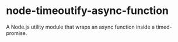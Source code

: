 # node-timeoutify-async-function
A Node.js utility module that wraps an async function inside a timed-promise.
